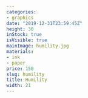 ```yaml
---
categories:
- graphics
date: "2019-12-31T23:59:45Z"
height: 30
inStock: true
isVisible: true
mainImage: humility.jpg
materials:
- ink
- paper
price: 150
slug: humility
title: Humility
width: 21
---
```



